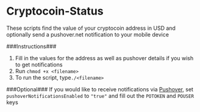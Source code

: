 Cryptocoin-Status
=================

These scripts find the value of your cryptocoin address in USD and optionally send a pushover.net notification to your mobile device

###Instructions###
1. Fill in the values for the address as well as pushover details if you wish to get notifications
2. Run ```chmod +x <filename>```
3. To run the script, type```./<filename>```

###Optional###
If you would like to receive notifications via [Pushover](https://pushover.net), set ```pushoverNotificationsEnabled``` to ```"true"``` and fill out the ```POTOKEN``` and ```POUSER``` keys
